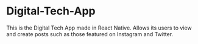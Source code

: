 # Digital-Tech-App
This is the Digital Tech App made in React Native. Allows its users to view and create posts such as those featured on Instagram and Twitter.
